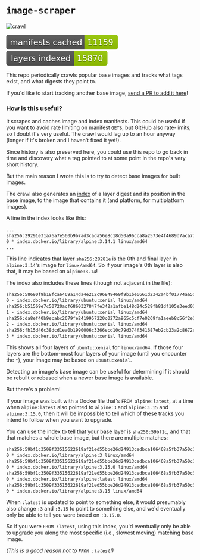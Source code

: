 # `image-scraper`

[![crawl](https://github.com/imjasonh/image-scraper/actions/workflows/crawl.yaml/badge.svg)](https://github.com/imjasonh/image-scraper/actions/workflows/crawl.yaml)

![manifests cached](./manifests-cached.svg)
![layers indexed](./layers-indexed.svg)

This repo periodically crawls popular base images and tracks what tags exist, and what digests they point to.

If you'd like to start tracking another base image, [send a PR to add it here](https://github.com/imjasonh/image-scraper/edit/main/images.txt)!

### How is this useful?

It scrapes and caches image and index manifests. This could be useful if you want to avoid rate limiting on manifest `GET`s, but GitHub also rate-limits, so I doubt it's very useful. The crawl would lag up to an hour anyway (longer if it's broken and I haven't fixed it yet!).

Since history is also preserved here, you could use this repo to go back in time and discovery what a tag pointed to at some point in the repo's very short history.

But the main reason I wrote this is to try to detect base images for built images.

The crawl also generates an [index](./index.txt) of a layer digest and its position in the base image, to the image that contains it (and platform, for multiplatform images).

A line in the index looks like this:

```
...
sha256:29291e31a76a7e560b9b7ad3cada56e8c18d50a96cca8a2573e4f4689d7aca77 0 * index.docker.io/library/alpine:3.14.1 linux/amd64
...
```

This line indicates that layer `sha256:28281e` is the 0th and final layer in `alpine:3.14`'s image for `linux/amd64`.
So if your image's 0th layer is also that, it may be based on `alpine:3.14`!

The index also includes these lines (though not adjacent in the file):

```
sha256:58690f9b18fca6469a14da4e212c96849469f9b1be6661d2342a4bf01774aa50 0 - index.docker.io/library/ubuntu:xenial linux/amd64
sha256:b51569e7c50720acf6860327847fe342a1afbe148d24c529fb81df105e3eed01 1 - index.docker.io/library/ubuntu:xenial linux/amd64
sha256:da8ef40b9ecabc2679fe2419957220c0272a965c5cf7e0269fa1aeeb8c56f2e1 2 - index.docker.io/library/ubuntu:xenial linux/amd64
sha256:fb15d46c38dcd1ea0b1990006c3366ecd10c79d374f341687eb2cb23a2c8672e 3 * index.docker.io/library/ubuntu:xenial linux/amd64
```

This shows all four layers of `ubuntu:xenial` for `linux/amd64`.
If those four layers are the bottom-most four layers of your image (until you encounter the `*`), your image may be based on `ubuntu:xenial`.

Detecting an image's base image can be useful for determining if it should be rebuilt or rebased when a newer base image is available.

But there's a problem!

If your image was built with a Dockerfile that's `FROM alpine:latest`, at a time when `alpine:latest` also pointed to `alpine:3` and `alpine:3.15` and `alpine:3.15.0`, then it will be impossible to tell which of these tracks you intend to follow when you want to upgrade.

You can use the index to tell that your base layer is `sha256:59bf1c`, and that that matches a whole base image, but there are multiple matches:

```
sha256:59bf1c3509f33515622619af21ed55bbe26d24913cedbca106468a5fb37a50c3 0 * index.docker.io/library/alpine:3 linux/amd64
sha256:59bf1c3509f33515622619af21ed55bbe26d24913cedbca106468a5fb37a50c3 0 * index.docker.io/library/alpine:3.15.0 linux/amd64
sha256:59bf1c3509f33515622619af21ed55bbe26d24913cedbca106468a5fb37a50c3 0 * index.docker.io/library/alpine:latest linux/amd64
sha256:59bf1c3509f33515622619af21ed55bbe26d24913cedbca106468a5fb37a50c3 0 * index.docker.io/library/alpine:3.15 linux/amd64
```

When `:latest` is updated to point to something else, it would presumably also change `:3` and `:3.15` to point to something else, and we'd eventually only be able to tell you were based on `:3.15.0`.

So if you were `FROM :latest`, using this index, you'd eventually only be able to upgrade you along the most specific (i.e., slowest moving) matching base image.

_(This is a good reason not to `FROM :latest`!)_

